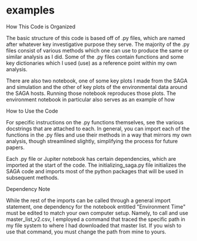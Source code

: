 # examples
How This Code is Organized

The basic structure of this code is based off of .py files, which are named after whatever key investigative purpose they serve. The majority of the .py files consist of various methods which one can use to produce the same or similar analysis as I did. Some of the .py files contain functions and some key dictionaries which I used (use) as a reference point within my own analysis. 

There are also two notebook, one of some key plots I made from the SAGA and simulation and the other of key plots of the environmental data around the SAGA hosts. Running those notebook reproduces those plots. The environment notebook in particular also serves as an example of how 


How to Use the Code

For specific instructions on the .py functions themselves, see the various docstrings that are attached to each. In general, you can import each of the functions in the .py files and use their methods in a way that mirrors my own analysis, though streamlined slightly, simplifying the process for future papers. 

Each .py file or Jupiter notebook has certain dependencies, which are imported at the start of the code. The initializing_saga.py file initializes the SAGA code and imports most of the python packages that will be used in subsequent methods. 

Dependency Note

While the rest of the imports can be called through a general import statement, one dependency for the notebook entitled "Environment Time" must be edited to match your own computer setup. Namely, to call and use master_list_v2.csv, I employed a command that traced the specific path in my file system to where I had downloaded that master list. If you wish to use that command, you must change the path from mine to yours.  


